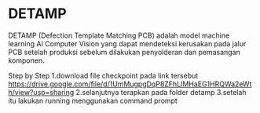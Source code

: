 # DETAMP
DETAMP (Defection Template Matching PCB) adalah model machine learning AI Computer Vision yang dapat mendeteksi kerusakan pada jalur PCB setelah produksi sebelum dilakukan penyolderan dan pemasangan komponen.

Step by Step
1.download file checkpoint pada link tersebut https://drive.google.com/file/d/1UmMugpgDqP8ZFhLIMHaEG1HRQWa2eWth/view?usp=sharing
2.selanjutnya terapkan pada folder detamp
3.setelah itu lakukan running menggunakan command prompt

